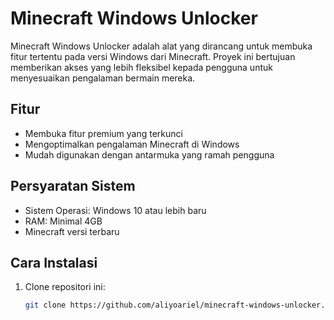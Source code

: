 # Minecraft Windows Unlocker

Minecraft Windows Unlocker adalah alat yang dirancang untuk membuka fitur tertentu pada versi Windows dari Minecraft. Proyek ini bertujuan memberikan akses yang lebih fleksibel kepada pengguna untuk menyesuaikan pengalaman bermain mereka.

## Fitur

- Membuka fitur premium yang terkunci
- Mengoptimalkan pengalaman Minecraft di Windows
- Mudah digunakan dengan antarmuka yang ramah pengguna

## Persyaratan Sistem

- Sistem Operasi: Windows 10 atau lebih baru
- RAM: Minimal 4GB
- Minecraft versi terbaru

## Cara Instalasi

1. Clone repositori ini:
   ```bash
   git clone https://github.com/aliyoariel/minecraft-windows-unlocker.git
